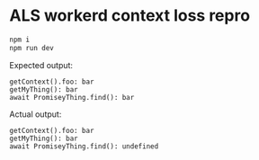 # ALS workerd context loss repro

```bash
npm i
npm run dev
```

Expected output:

```
getContext().foo: bar
getMyThing(): bar
await PromiseyThing.find(): bar
```

Actual output:

```
getContext().foo: bar
getMyThing(): bar
await PromiseyThing.find(): undefined
```
